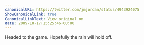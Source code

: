 ```yaml
---
canonicalURL: https://twitter.com/jmjordan/status/4943924075
ShowCanonicalLink: true
CanonicalLinkText: View original on
date: 2009-10-17T15:25:46+00:00
---
```

Headed to the game. Hopefully the rain will hold off.
